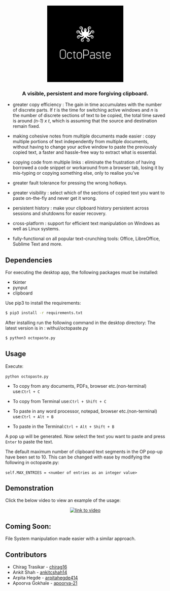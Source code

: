 <p align="center">
  <img width="240" height="240" src="res/logov2.png">
 </p>
<h3 align="center">A visible, persistent and more forgiving clipboard.</h3>

- greater copy efficiency : The gain in time accumulates with the number of discrete parts. If *t* is the time for switching active windows and *n* is the number of discrete sections of text to be copied, the total time saved is around *(n-1) x t*, which is assuming that the source and destination remain fixed.

- making cohesive notes from multiple documents made easier : copy multiple portions of text independently from multiple documents, without having to change your active window to paste the previously copied text, a faster and hassle-free way to extract what is essential.

- copying code from multiple links : eliminate the frustration of having borrowed a code snippet or workaround from a browser tab, losing it by mis-typing or copying something else, only to realise you've 

- greater fault tolerance for pressing the wrong hotkeys.

- greater visibility : select which of the sections of copied text you want to paste on-the-fly and never get it wrong.

- persistent history : make your clipboard history persistent across sessions and shutdowns for easier recovery.

- cross-platform : support for efficient text manipulation on Windows as well as Linux systems.

- fully-functional on all popular text-crunching tools: Office, LibreOffice, Sublime Text and more.

## Dependencies

For executing the desktop app, the following packages must be installed:
- tkinter
- pynput
- clipboard

Use pip3 to install the requirements:

```sh
$ pip3 install -r requirements.txt
```

After installing run the following command in the desktop directory: 
The latest version is in : withui/octopaste.py

```sh
$ python3 octopaste.py
```


## Usage
Execute:

```python octopaste.py```

- To copy from any documents, PDFs, browser etc.(non-terminal) use:```Ctrl + C```

- To copy from Terminal use:```Ctrl + Shift + C```

- To paste in any word processor, notepad, browser etc.(non-terminal) use:```Ctrl + Alt + B```

- To paste in the Terminal:```Ctrl + Alt + Shift + B```

A pop up will be generated. Now select the text you want to paste and press ```Enter``` to paste the text.

The default maximum number of clipboard text segments in the OP pop-up have been set to 10. This can be changed with ease by modifying the following in octopaste.py:

```self.MAX_ENTRIES = <number of entries as an integer value>```

## Demonstration

Click the below video to view an example of the usage:

<p align="center">
    <a href = "https://drive.google.com/file/d/1M0Zruh_Q50UU5jgDcfJDrXDtrY9mrbar/view?usp=sharing">
      <img width="150" height="150" src="res/playbutton.png" alt = "link to video">
    </a>
 </p>
 
## Coming Soon:

File System manipulation made easier with a similar approach.

## Contributors
* Chirag Trasikar - [chirag16](https://github.com/chirag16)
* Ankit Shah - [ankitcshah14](https://github.com/ankitcshah14)
* Arpita Hegde - [arpitahegde414](https://github.com/arpitahegde414)
* Apoorva Gokhale - [apoorva-21](https://github.com/apoorva-21)
